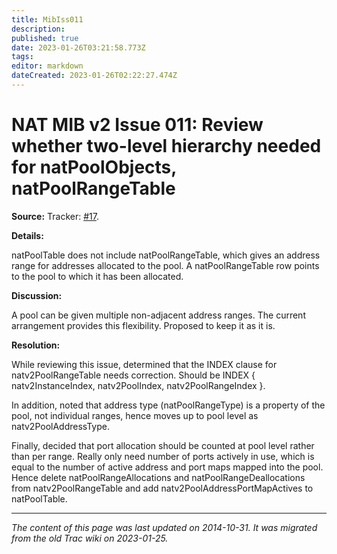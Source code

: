 ```yaml
---
title: MibIss011
description: 
published: true
date: 2023-01-26T03:21:58.773Z
tags: 
editor: markdown
dateCreated: 2023-01-26T02:22:27.474Z
---
```


# NAT MIB v2 Issue 011: Review whether two-level hierarchy needed for natPoolObjects, natPoolRangeTable 
**Source:** Tracker: [#17](https://wiki.ietf.org/en/group/behave/MibIss009/ticket17).

**Details:**

natPoolTable does not include natPoolRangeTable, which gives an address range for addresses allocated to the pool. A natPoolRangeTable row points to the pool to which it has been allocated.

**Discussion:**

A pool can be given multiple non-adjacent address ranges. The current arrangement provides this flexibility. Proposed to keep it as it is.

**Resolution:**

While reviewing this issue, determined that the INDEX clause for natv2PoolRangeTable needs correction. Should be INDEX { natv2InstanceIndex, natv2PoolIndex, natv2PoolRangeIndex }.

In addition, noted that address type (natPoolRangeType) is a property of the pool, not individual ranges, hence moves up to pool level as natv2PoolAddressType.

Finally, decided that port allocation should be counted at pool level rather than per range. Really only need number of ports actively in use, which is equal to the number of active address and port maps mapped into the pool. Hence delete natPoolRangeAllocations and natPoolRangeDeallocations from natv2PoolRangeTable and add natv2PoolAddressPortMapActives to natPoolTable.
&nbsp;
&nbsp;
&nbsp;

---

*The content of this page was last updated on 2014-10-31. It was migrated from the old Trac wiki on 2023-01-25.*
